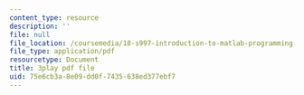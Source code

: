 ```yaml
---
content_type: resource
description: ''
file: null
file_location: /coursemedia/18-s997-introduction-to-matlab-programming-fall-2011/75e6cb3a8e09dd0f7435638ed377ebf7_lWSsUH_MQM4.pdf
file_type: application/pdf
resourcetype: Document
title: 3play pdf file
uid: 75e6cb3a-8e09-dd0f-7435-638ed377ebf7
---
```

